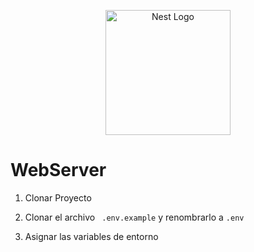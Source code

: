 <p align="center">
  <a href="http://nestjs.com/" target="blank"><img src="https://nestjs.com/img/logo-small.svg" width="200" alt="Nest Logo" /></a>
</p>


# WebServer

1. Clonar Proyecto

2. Clonar el archivo ``` .env.example``` y renombrarlo a ```.env```

3. Asignar las variables de entorno